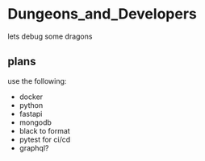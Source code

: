 # Dungeons_and_Developers
lets debug some dragons

## plans

use the following:

- docker
- python
- fastapi
- mongodb
- black to format
- pytest for ci/cd
- graphql?

